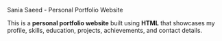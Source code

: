 Sania Saeed - Personal Portfolio Website

This is a **personal portfolio website** built using **HTML** that showcases my profile, skills, education, projects, achievements, and contact details.

